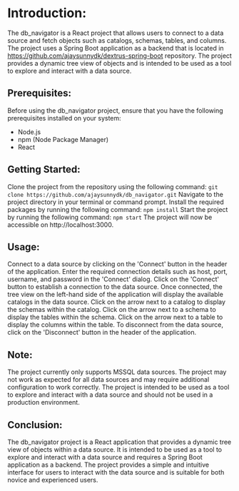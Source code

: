 # Introduction:
The db_navigator is a React project that allows users to connect to a data source and fetch objects such as catalogs, schemas, tables, and columns. The project uses a Spring Boot application as a backend that is located in https://github.com/ajaysunnydk/dextrus-spring-boot repository. The project provides a dynamic tree view of objects and is intended to be used as a tool to explore and interact with a data source.

## Prerequisites:
Before using the db_navigator project, ensure that you have the following prerequisites installed on your system:

* Node.js
* npm (Node Package Manager)
* React

## Getting Started:

Clone the project from the repository using the following command:
```git clone https://github.com/ajaysunnydk/db_navigator.git```
Navigate to the project directory in your terminal or command prompt.
Install the required packages by running the following command:
```npm install```
Start the project by running the following command:
```npm start```
The project will now be accessible on http://localhost:3000.

## Usage:

Connect to a data source by clicking on the 'Connect' button in the header of the application.
Enter the required connection details such as host, port, username, and password in the 'Connect' dialog.
Click on the 'Connect' button to establish a connection to the data source.
Once connected, the tree view on the left-hand side of the application will display the available catalogs in the data source.
Click on the arrow next to a catalog to display the schemas within the catalog.
Click on the arrow next to a schema to display the tables within the schema.
Click on the arrow next to a table to display the columns within the table.
To disconnect from the data source, click on the 'Disconnect' button in the header of the application.

## Note:

The project currently only supports MSSQL data sources.
The project may not work as expected for all data sources and may require additional configuration to work correctly.
The project is intended to be used as a tool to explore and interact with a data source and should not be used in a production environment.

## Conclusion:
The db_navigator project is a React application that provides a dynamic tree view of objects within a data source. It is intended to be used as a tool to explore and interact with a data source and requires a Spring Boot application as a backend. The project provides a simple and intuitive interface for users to interact with the data source and is suitable for both novice and experienced users.
